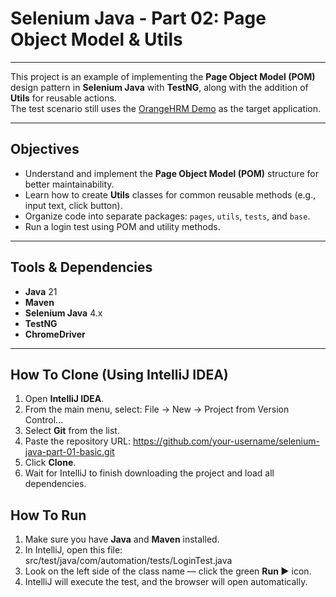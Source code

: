 # Selenium Java - Part 02: Page Object Model & Utils

---

This project is an example of implementing the **Page Object Model (POM)** design pattern in **Selenium Java** with **TestNG**, along with the addition of **Utils** for reusable actions.  
The test scenario still uses the [OrangeHRM Demo](https://opensource-demo.orangehrmlive.com) as the target application.

---

## Objectives
- Understand and implement the **Page Object Model (POM)** structure for better maintainability.
- Learn how to create **Utils** classes for common reusable methods (e.g., input text, click button).
- Organize code into separate packages: `pages`, `utils`, `tests`, and `base`.
- Run a login test using POM and utility methods.

---

## Tools & Dependencies
- **Java** 21
- **Maven**
- **Selenium Java** 4.x
- **TestNG**
- **ChromeDriver**

---

## How To Clone (Using IntelliJ IDEA)
1. Open **IntelliJ IDEA**.
2. From the main menu, select: File → New → Project from Version Control...
3. Select **Git** from the list.
4. Paste the repository URL: https://github.com/your-username/selenium-java-part-01-basic.git
5. Click **Clone**.
6. Wait for IntelliJ to finish downloading the project and load all dependencies.

## How To Run
1. Make sure you have **Java** and **Maven** installed.
2. In IntelliJ, open this file: src/test/java/com/automation/tests/LoginTest.java
3. Look on the left side of the class name — click the green **Run ▶** icon.
4. IntelliJ will execute the test, and the browser will open automatically.

